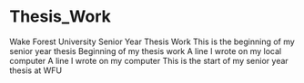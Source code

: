 # Thesis_Work
Wake Forest University Senior Year Thesis Work
This is the beginning of my senior year thesis
Beginning of my thesis work
A line I wrote on my local computer
A line I wrote on my computer
This is the start of my senior year thesis at WFU
